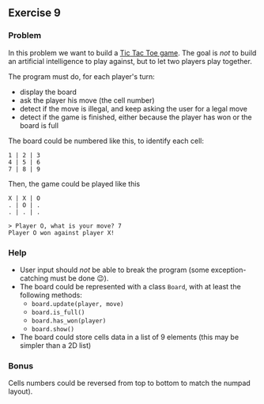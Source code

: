 ## Exercise 9

### Problem

In this problem we want to build a [Tic Tac Toe game](https://en.wikipedia.org/wiki/Tic-tac-toe).
The goal is *not* to build an artificial intelligence to play against, but to let two players play together.

The program must do, for each player's turn:
* display the board
* ask the player his move (the cell number)
* detect if the move is illegal, and keep asking the user for a legal move
* detect if the game is finished, either because the player has won or the board is full

The board could be numbered like this, to identify each cell:
```
1 | 2 | 3
4 | 5 | 6
7 | 8 | 9
```
Then, the game could be played like this
```
X | X | O
. | O | .
. | . | .

> Player O, what is your move? 7
Player O won against player X!
```
### Help

* User input should *not* be able to break the program (some exception-catching must be done :wink:).
* The board could be represented with a class `Board`, with at least the following methods:
    * `board.update(player, move)`
    * `board.is_full()`
    * `board.has_won(player)`
    * `board.show()`
* The board could store cells data in a list of 9 elements (this may be simpler than a 2D list)

### Bonus

Cells numbers could be reversed from top to bottom to match the numpad layout).

